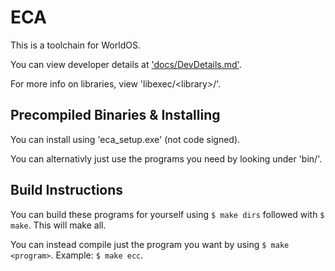 # ECA

This is a toolchain for WorldOS.

You can view developer details at ['docs/DevDetails.md'](docs/DevDetails.md).

For more info on libraries, view 'libexec/<library\>/'.

## Precompiled Binaries & Installing

You can install using 'eca_setup.exe' (not code signed).

You can alternativly just use the programs you need by looking under 'bin/'.

## Build Instructions

You can build these programs for yourself using `$ make dirs` followed with `$ make`. This will make all.

You can instead compile just the program you want by using `$ make <program>`. Example: `$ make ecc`.
